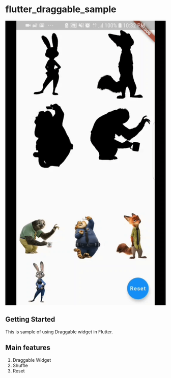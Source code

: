 # flutter_draggable_sample

![draggable sample](/images/draggable_sample_gif.gif)

## Getting Started

This is sample of using Draggable widget in Flutter.

## Main features
1. Draggable Widget
2. Shuffle
3. Reset

